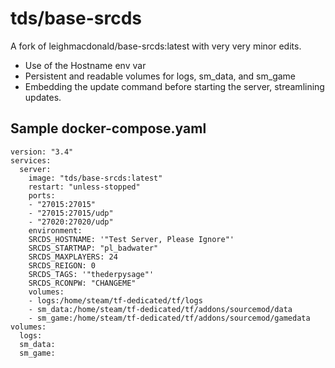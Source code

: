 # tds/base-srcds

A fork of leighmacdonald/base-srcds:latest with very very minor edits.

- Use of the Hostname env var
- Persistent and readable volumes for logs, sm_data, and sm_game
- Embedding the update command before starting the server, streamlining updates.

## Sample docker-compose.yaml

    version: "3.4"  
    services:  
      server:  
        image: "tds/base-srcds:latest"  
        restart: "unless-stopped"  
        ports:  
        - "27015:27015"  
        - "27015:27015/udp"  
        - "27020:27020/udp"  
        environment:  
        SRCDS_HOSTNAME: '"Test Server, Please Ignore"'  
        SRCDS_STARTMAP: "pl_badwater"  
        SRCDS_MAXPLAYERS: 24  
        SRCDS_REIGON: 0
        SRCDS_TAGS: '"thederpysage"'
        SRCDS_RCONPW: "CHANGEME"
        volumes:
        - logs:/home/steam/tf-dedicated/tf/logs
        - sm_data:/home/steam/tf-dedicated/tf/addons/sourcemod/data
        - sm_game:/home/steam/tf-dedicated/tf/addons/sourcemod/gamedata
    volumes:
      logs:
      sm_data:
      sm_game: